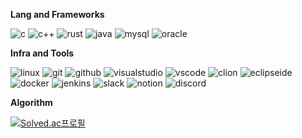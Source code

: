 <!-- Header -->

<!-- Body -->

**Lang and Frameworks**

![c](https://img.shields.io/badge/C-000000?style=for-the-badge&logo=c&logoColor=white)
![c++](https://img.shields.io/badge/C++-00599C?style=for-the-badge&logo=cplusplus&logoColor=white)
![rust](https://img.shields.io/badge/rust-FFFFFF?style=for-the-badge&logo=rust&logoColor=black)
![java](https://img.shields.io/badge/java-073551.svg?&style=for-the-badge&logo=openjdk&logoColor=white)
![mysql](https://img.shields.io/badge/mysql-4479A1.svg?&style=for-the-badge&logo=mysql&logoColor=white)
![oracle](https://img.shields.io/badge/oracle-f80000.svg?&style=for-the-badge&logo=oracle&logoColor=white)

**Infra and Tools**

![linux](https://img.shields.io/badge/linux-FCC624.svg?&style=for-the-badge&logo=linux&logoColor=white)
![git](https://img.shields.io/badge/git-F05032.svg?&style=for-the-badge&logo=git&logoColor=white)
![github](https://img.shields.io/badge/github-181717.svg?&style=for-the-badge&logo=github&logoColor=white)
![visualstudio](https://img.shields.io/badge/visualstudio-5C2D91.svg?&style=for-the-badge&logo=visualstudio&logoColor=white)
![vscode](https://img.shields.io/badge/vscode-007ACC.svg?&style=for-the-badge&logo=visualstudiocode&logoColor=white)
![clion](https://img.shields.io/badge/clion-000000.svg?&style=for-the-badge&logo=clion&logoColor=white)
![eclipseide](https://img.shields.io/badge/eclipse-2C2255.svg?&style=for-the-badge&logo=eclipseide&logoColor=white)
<br>
![docker](https://img.shields.io/badge/docker-2496ED.svg?&style=for-the-badge&logo=docker&logoColor=white)
![jenkins](https://img.shields.io/badge/jenkins-D24939.svg?&style=for-the-badge&logo=jenkins&logoColor=white)
![slack](https://img.shields.io/badge/slack-4A154B.svg?&style=for-the-badge&logo=slack&logoColor=white)
![notion](https://img.shields.io/badge/notion-000000.svg?&style=for-the-badge&logo=notion&logoColor=white)
![discord](https://img.shields.io/badge/discord-5865F2.svg?&style=for-the-badge&logo=discord&logoColor=white)

**Algorithm**

[![Solved.ac프로필](http://mazassumnida.wtf/api/v2/generate_badge?boj=kimyh9797)](https://solved.ac/kimyh9797)
